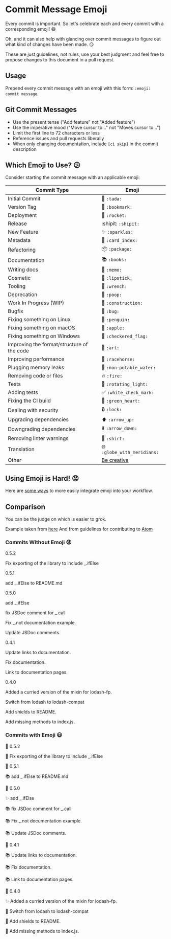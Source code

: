 # Commit Message Emoji

Every commit is important.
So let's celebrate each and every commit with a corresponding emoji! :smile:

Oh, and it can also help with glancing over commit messages to figure out
what kind of changes have been made. :smirk:

These are just guidelines, not rules, use your best judgment and feel free to propose changes to this document in a pull request.

## Usage

Prepend every commit message with an emoji with this form:
`:emoji: commit message`.

## Git Commit Messages

* Use the present tense ("Add feature" not "Added feature")
* Use the imperative mood ("Move cursor to..." not "Moves cursor to...")
* Limit the first line to 72 characters or less
* Reference issues and pull requests liberally
* When only changing documentation, include `[ci skip]` in the commit description

## Which Emoji to Use? :confused:

Consider starting the commit message with an applicable emoji:

Commit Type | Emoji
----------  | -------------
Initial Commit | :tada: `:tada:`
Version Tag | :bookmark: `:bookmark:`
Deployment | :rocket: `:rocket:`
Release | :shipit: `:shipit:`
New Feature | :sparkles: `:sparkles:`
Metadata | :card_index: `:card_index:`
Refactoring | :package: `:package:`
Documentation | :books: `:books:`
Writing docs | :memo: `:memo:`
Cosmetic | :lipstick: `:lipstick:`
Tooling | :wrench: `:wrench:`
Deprecation | :poop: `:poop:`
Work In Progress (WIP) | :construction: `:construction:`
Bugfix | :bug: `:bug:`
Fixing something on Linux | :penguin: `:penguin:`
Fixing something on macOS | :apple: `:apple:`
Fixing something on Windows | :checkered_flag: `:checkered_flag:`
Improving the format/structure of the code | :art: `:art:` 
Improving performance | :racehorse: `:racehorse:`
Plugging memory leaks | :non-potable_water: `:non-potable_water:`
Removing code or files | :fire: `:fire:`
Tests | :rotating_light: `:rotating_light:`
Adding tests | :white_check_mark: `:white_check_mark:`
Fixing the CI build | :green_heart: `:green_heart:`
Dealing with security | :lock: `:lock:`
Upgrading dependencies | :arrow_up: `:arrow_up:`
Downgrading dependencies | :arrow_down: `:arrow_down:`
Removing linter warnings | :shirt: `:shirt:`
Translation | :globe_with_meridians: `:globe_with_meridians:`
Other | [Be creative](http://www.emoji-cheat-sheet.com/)

## Using Emoji is Hard! :rage:

Here are [some ways](INTEGRATIONS.md) to more easily integrate emoji into your workflow.

## Comparison

You can be the judge on which is easier to grok.

Example taken from [here](https://github.com/dannyfritz/funcdash/commits/master)
And from guidelines for contributing to [Atom](https://github.com/atom)

### Commits Without Emoji :anguished:

0.5.2

Fix exporting of the library to include _.ifElse

0.5.1

add _.ifElse to README.md

0.5.0

add _.ifElse

fix JSDoc comment for _.call

Fix _.not documentation example.

Update JSDoc comments.

0.4.1

Update links to documentation.

Fix documentation.

Link to documentation pages.

0.4.0

Added a curried version of the mixin for lodash-fp.

Switch from lodash to lodash-compat

Add shields to README.

Add missing methods to index.js.

### Commits with Emoji :smiley:

:bookmark: 0.5.2

:bug: Fix exporting of the library to include _.ifElse

:bookmark: 0.5.1

:books: add _.ifElse to README.md

:bookmark: 0.5.0

:sparkles: add _.ifElse

:books: fix JSDoc comment for _.call

:books: Fix _.not documentation example.

:books: Update JSDoc comments.

:bookmark: 0.4.1

:books: Update links to documentation.

:books: Fix documentation.

:books: Link to documentation pages.

:bookmark: 0.4.0

:sparkles: Added a curried version of the mixin for lodash-fp.

:card_index: Switch from lodash to lodash-compat

:card_index: Add shields to README.

:bug: Add missing methods to index.js.
